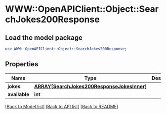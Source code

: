 # WWW::OpenAPIClient::Object::SearchJokes200Response

## Load the model package
```perl
use WWW::OpenAPIClient::Object::SearchJokes200Response;
```

## Properties
Name | Type | Description | Notes
------------ | ------------- | ------------- | -------------
**jokes** | [**ARRAY[SearchJokes200ResponseJokesInner]**](SearchJokes200ResponseJokesInner.md) |  | [optional] 
**available** | **int** |  | [optional] 

[[Back to Model list]](../README.md#documentation-for-models) [[Back to API list]](../README.md#documentation-for-api-endpoints) [[Back to README]](../README.md)


